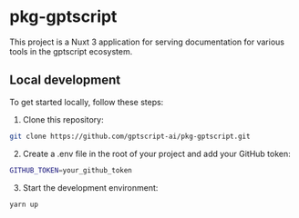 # pkg-gptscript

This project is a Nuxt 3 application for serving documentation for various tools in the gptscript ecosystem.

## Local development
To get started locally, follow these steps:

1. Clone this repository:

```bash
git clone https://github.com/gptscript-ai/pkg-gptscript.git
```

2. Create a .env file in the root of your project and add your GitHub token:

```bash
GITHUB_TOKEN=your_github_token
```

3. Start the development environment:

```bash
yarn up
```
